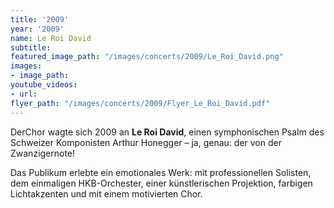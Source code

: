 ```yaml
---
title: '2009'
year: '2009'
name: Le Roi David
subtitle: 
featured_image_path: "/images/concerts/2009/Le_Roi_David.png"
images:
- image_path: 
youtube_videos:
- url: 
flyer_path: "/images/concerts/2009/Flyer_Le_Roi_David.pdf"
---
```


DerChor wagte sich 2009 an **Le Roi David**, einen symphonischen Psalm des Schweizer Komponisten Arthur Honegger – ja, genau: der von der Zwanzigernote!

Das Publikum erlebte ein emotionales Werk: mit professionellen Solisten, dem einmaligen HKB-Orchester, einer k&uuml;nstlerischen Projektion, farbigen Lichtakzenten und mit einem motivierten Chor.